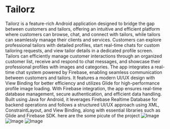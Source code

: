 ﻿# Tailorz
Tailorz is a feature-rich Android application designed to bridge the gap between customers and tailors, offering an intuitive and efficient platform where customers can browse, chat, and connect with tailors, while tailors can seamlessly manage their clients and services. Customers can explore professional tailors with detailed profiles, start real-time chats for custom tailoring requests, and view tailor details in a dedicated profile screen. Tailors can efficiently manage customer interactions through an organized customer list, receive and respond to chat messages, and showcase their professional profiles with images and categories. The app integrates a real-time chat system powered by Firebase, enabling seamless communication between customers and tailors. It features a modern UI/UX design with View Binding for better efficiency and utilizes Glide for high-performance profile image loading. With Firebase integration, the app ensures real-time database management, secure authentication, and efficient data handling. Built using Java for Android, it leverages Firebase Realtime Database for backend operations and follows a structured UI/UX approach using XML, ConstraintLayout, and View Binding, along with essential libraries such as Glide and Firebase SDK.
here are the some picute of the project
![Image](https://github.com/user-attachments/assets/06aad7be-a275-4181-b3ff-f8a8e40b5ffa)
![Image](https://github.com/user-attachments/assets/e36d7bf5-cc3b-4146-a8a5-b9abea4ac087)
![Image](https://github.com/user-attachments/assets/226aa11f-f153-4e44-af09-11400ad809c6)

